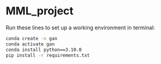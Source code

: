 # MML_project

Run these lines to set up a working environment in terminal:
```bash
conda create -n gan
conda activate gan
conda install python==3.10.0
pip install -r requirements.txt
```
